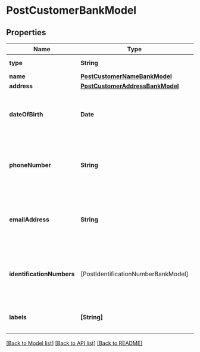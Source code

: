 # PostCustomerBankModel

## Properties
Name | Type | Description | Notes
------------ | ------------- | ------------- | -------------
**type** | **String** | The type of customer. | 
**name** | [**PostCustomerNameBankModel**](PostCustomerNameBankModel.md) |  | [optional] 
**address** | [**PostCustomerAddressBankModel**](PostCustomerAddressBankModel.md) |  | [optional] 
**dateOfBirth** | **Date** | The customer&#39;s date of birth. Optional when type is individual. | [optional] 
**phoneNumber** | **String** | The customer&#39;s phone number. Optional when type is individual. | [optional] 
**emailAddress** | **String** | The customer&#39;s email address. Optional when type is individual. | [optional] 
**identificationNumbers** | [PostIdentificationNumberBankModel] | The customer&#39;s identification numbers. Optional when type is individual. | [optional] 
**labels** | **[String]** | The labels associated with the customer. | [optional] 

[[Back to Model list]](../README.md#documentation-for-models) [[Back to API list]](../README.md#documentation-for-api-endpoints) [[Back to README]](../README.md)


